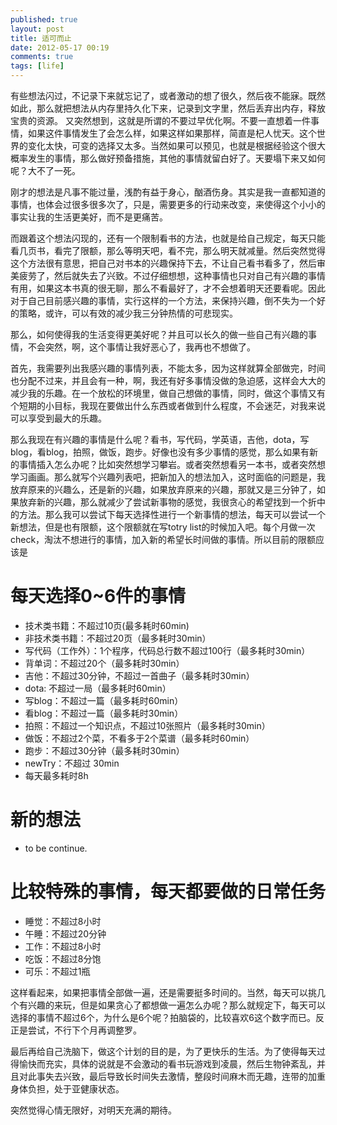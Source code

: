 ```yaml
---
published: true
layout: post
title: 适可而止
date: 2012-05-17 00:19
comments: true
tags: [life]
---
```


有些想法闪过，不记录下来就忘记了，或者激动的想了很久，然后夜不能寐。既然如此，那么就把想法从内存里持久化下来，记录到文字里，然后丢弃出内存，释放宝贵的资源。
又突然想到，这就是所谓的不要过早优化啊。不要一直想着一件事情，如果这件事情发生了会怎么样，如果这样如果那样，简直是杞人忧天。这个世界的变化太快，可变的选择又太多。当然如果可以预见，也就是根据经验这个很大概率发生的事情，那么做好预备措施，其他的事情就留白好了。天要塌下来又如何呢？大不了一死。

刚才的想法是凡事不能过量，浅酌有益于身心，酗酒伤身。其实是我一直都知道的事情，也体会过很多很多次了，只是，需要更多的行动来改变，来使得这个小小的事实让我的生活更美好，而不是更痛苦。

而跟着这个想法闪现的，还有一个限制看书的方法，也就是给自己规定，每天只能看几页书，看完了限额，那么等明天吧，看不完，那么明天就减量。然后突然觉得这个方法很有意思，把自己对书本的兴趣保持下去，不让自己看书看多了，然后审美疲劳了，然后就失去了兴致。不过仔细想想，这种事情也只对自己有兴趣的事情有用，如果这本书真的很无聊，那么不看最好了，才不会想着明天还要看呢。因此对于自己目前感兴趣的事情，实行这样的一个方法，来保持兴趣，倒不失为一个好的策略，或许，可以有效的减少我三分钟热情的可悲现实。

那么，如何使得我的生活变得更美好呢？并且可以长久的做一些自己有兴趣的事情，不会突然，啊，这个事情让我好恶心了，我再也不想做了。

首先，我需要列出我感兴趣的事情列表，不能太多，因为这样就算全部做完，时间也分配不过来，并且会有一种，啊，我还有好多事情没做的急迫感，这样会大大的减少我的乐趣。在一个放松的环境里，做自己想做的事情，同时，做这个事情又有个短期的小目标，我现在要做出什么东西或者做到什么程度，不会迷茫，对我来说可以享受到最大的乐趣。

那么我现在有兴趣的事情是什么呢？看书，写代码，学英语，吉他，dota，写blog，看blog，拍照，做饭，跑步。好像也没有多少事情的感觉，那么如果有新的事情插入怎么办呢？比如突然想学习攀岩。或者突然想看另一本书，或者突然想学习画画。那么就写个兴趣列表吧，把新加入的想法加入，这时面临的问题是，我放弃原来的兴趣么，还是新的兴趣，如果放弃原来的兴趣，那就又是三分钟了，如果放弃新的兴趣，那么就减少了尝试新事物的感觉，我很贪心的希望找到一个折中的方法。那么我可以尝试下每天选择性进行一个新事情的想法，每天可以尝试一个新想法，但是也有限额，这个限额就在写totry list的时候加入吧。每个月做一次check，淘汰不想进行的事情，加入新的希望长时间做的事情。所以目前的限额应该是

# 每天选择0~6件的事情
* 技术类书籍：不超过10页(最多耗时60min)
* 非技术类书籍：不超过20页（最多耗时30min）
* 写代码（工作外）：1个程序，代码总行数不超过100行（最多耗时30min）
* 背单词：不超过20个（最多耗时30min）
* 吉他：不超过30分钟，不超过一首曲子（最多耗时30min）
* dota: 不超过一局（最多耗时60min）
* 写blog：不超过一篇（最多耗时60min）
* 看blog：不超过一篇（最多耗时30min）
* 拍照：不超过一个知识点，不超过10张照片（最多耗时30min）
* 做饭：不超过2个菜，不看多于2个菜谱（最多耗时60min）
* 跑步：不超过30分钟（最多耗时30min）
* newTry：不超过 30min
* 每天最多耗时8h

# 新的想法
* to be continue.

# 比较特殊的事情，每天都要做的日常任务
* 睡觉：不超过8小时
* 午睡：不超过20分钟
* 工作：不超过8小时
* 吃饭：不超过8分饱
* 可乐：不超过1瓶

这样看起来，如果把事情全部做一遍，还是需要挺多时间的。当然，每天可以挑几个有兴趣的来玩，但是如果贪心了都想做一遍怎么办呢？那么就规定下，每天可以选择的事情不超过6个，为什么是6个呢？拍脑袋的，比较喜欢6这个数字而已。反正是尝试，不行下个月再调整罗。

最后再给自己洗脑下，做这个计划的目的是，为了更快乐的生活。为了使得每天过得愉快而充实，具体的说就是不会激动的看书玩游戏到凌晨，然后生物钟紊乱，并且对此事失去兴致，最后导致长时间失去激情，整段时间麻木而无趣，连带的加重身体负担，处于亚健康状态。

突然觉得心情无限好，对明天充满的期待。
